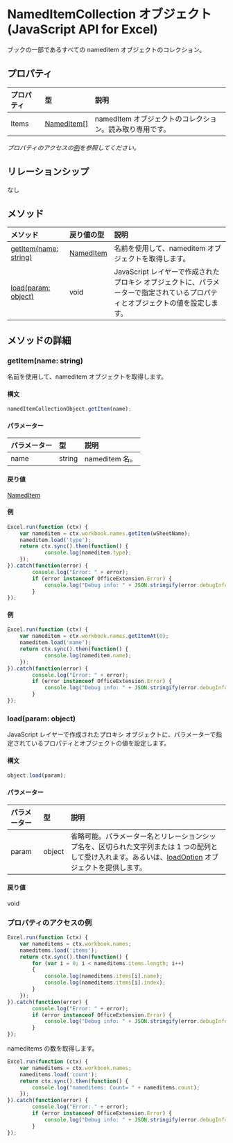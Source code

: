 ﻿# NamedItemCollection オブジェクト (JavaScript API for Excel)

ブックの一部であるすべての nameditem オブジェクトのコレクション。

## プロパティ

| プロパティ     | 型   |説明
|:---------------|:--------|:----------|
|Items|[NamedItem[]](nameditem.md)|namedItem オブジェクトのコレクション。読み取り専用です。|

_プロパティのアクセスの[例](#例)を参照してください。_

## リレーションシップ
なし


## メソッド

| メソッド           | 戻り値の型    |説明|
|:---------------|:--------|:----------|
|[getItem(name: string)](#getitemname-string)|[NamedItem](nameditem.md)|名前を使用して、nameditem オブジェクトを取得します。|
|[load(param: object)](#loadparam-object)|void|JavaScript レイヤーで作成されたプロキシ オブジェクトに、パラメーターで指定されているプロパティとオブジェクトの値を設定します。|

## メソッドの詳細


### getItem(name: string)
名前を使用して、nameditem オブジェクトを取得します。

#### 構文
```js
namedItemCollectionObject.getItem(name);
```

#### パラメーター
| パラメーター    | 型   |説明|
|:---------------|:--------|:----------|
|name|string|nameditem 名。|

#### 戻り値
[NamedItem](nameditem.md)

#### 例

```js
Excel.run(function (ctx) { 
    var nameditem = ctx.workbook.names.getItem(wSheetName);
    nameditem.load('type');
    return ctx.sync().then(function() {
            console.log(nameditem.type);
    });
}).catch(function(error) {
        console.log("Error: " + error);
        if (error instanceof OfficeExtension.Error) {
            console.log("Debug info: " + JSON.stringify(error.debugInfo));
        }
});
```

#### 例

```js
Excel.run(function (ctx) { 
    var nameditem = ctx.workbook.names.getItemAt(0);
    nameditem.load('name');
    return ctx.sync().then(function() {
            console.log(nameditem.name);
    });
}).catch(function(error) {
        console.log("Error: " + error);
        if (error instanceof OfficeExtension.Error) {
            console.log("Debug info: " + JSON.stringify(error.debugInfo));
        }
});
```
### load(param: object)
JavaScript レイヤーで作成されたプロキシ オブジェクトに、パラメーターで指定されているプロパティとオブジェクトの値を設定します。

#### 構文
```js
object.load(param);
```

#### パラメーター
| パラメーター    | 型   |説明|
|:---------------|:--------|:----------|
|param|object|省略可能。パラメーター名とリレーションシップ名を、区切られた文字列または 1 つの配列として受け入れます。あるいは、[loadOption](loadoption.md) オブジェクトを提供します。|

#### 戻り値
void
### プロパティのアクセスの例

```js
Excel.run(function (ctx) { 
    var nameditems = ctx.workbook.names;
    nameditems.load('items');
    return ctx.sync().then(function() {
        for (var i = 0; i < nameditems.items.length; i++)
        {
            console.log(nameditems.items[i].name);
            console.log(nameditems.items[i].index);
        }
    });
}).catch(function(error) {
        console.log("Error: " + error);
        if (error instanceof OfficeExtension.Error) {
            console.log("Debug info: " + JSON.stringify(error.debugInfo));
        }
});
```

nameditems の数を取得します。

```js
Excel.run(function (ctx) { 
    var nameditems = ctx.workbook.names;
    nameditems.load('count');
    return ctx.sync().then(function() {
        console.log("nameditems: Count= " + nameditems.count);
    });
}).catch(function(error) {
        console.log("Error: " + error);
        if (error instanceof OfficeExtension.Error) {
            console.log("Debug info: " + JSON.stringify(error.debugInfo));
        }
});
```

